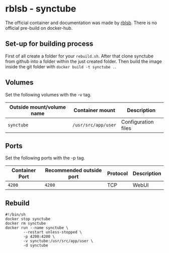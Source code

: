 # rblsb - synctube

The official container and documentation was made by [rblsb](https://github.com/rblsb/synctube).
There is no official pre-build on docker-hub.

## Set-up for building process

First of all create a folder for your `rebuild.sh`.
After that clone synctube from github into a folder within the just created folder.
Then build the image inside the git folder with `docker build -t synctube .`.

## Volumes

Set the following volumes with the -v tag.

| Outside mount/volume name | Container mount     | Description         |
| ------------------------- | ------------------- | ------------------- |
| `synctube`                | `/usr/src/app/user` | Configuration files |

## Ports

Set the following ports with the -p tag.

| Container Port | Recommended outside port | Protocol | Description |
| -------------- | ------------------------ | -------- | ----------- |
| `4200`         | `4200`                   | TCP      | WebUI       |

## Rebuild

```shell
#!/bin/sh
docker stop synctube
docker rm synctube
docker run --name synctube \
        --restart unless-stopped \
        -p 4200:4200 \
        -v synctube:/usr/src/app/user \
        -d synctube
```
